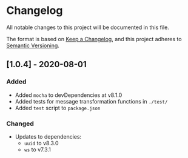 # Changelog
All notable changes to this project will be documented in this file.

The format is based on [Keep a Changelog](https://keepachangelog.com/en/1.0.0/),
and this project adheres to [Semantic Versioning](https://semver.org/spec/v2.0.0.html).

## [1.0.4] - 2020-08-01
### Added
- Added `mocha` to devDependencies at v8.1.0
- Added tests for message transformation functions in `./test/`
- Added `test` script to `package.json`
### Changed
- Updates to dependencies:
  - `uuid` to v8.3.0
  - `ws` to v7.3.1
